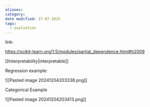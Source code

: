 ```yaml
---
aliases: 
category: 
date modified: 27-07-2025
tags:
  - evaluation
---
```

link:

https://scikit-learn.org/1.5/modules/partial_dependence.html#h2009

[[Interpretability|interpretable]]



Regression example:

![[Pasted image 20241204203338.png]]

Categorical Example

![[Pasted image 20241204203413.png]]

